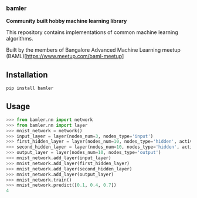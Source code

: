 ### bamler
**Community built hobby machine learning library**

This repository contains implementations of common machine learning algorithms.

Built by the members of Bangalore Advanced Machine Learning meetup (BAML)[https://www.meetup.com/baml-meetup]


## Installation

`pip install bamler`

## Usage

```python
>>> from bamler.nn import network
>>> from bamler.nn import layer
>>> mnist_network = network()
>>> input_layer = layer(nodes_num=3, nodes_type='input')
>>> first_hidden_layer = layer(nodes_num=10, nodes_type='hidden', activation='linear')
>>> second_hidden_layer = layer(nodes_num=10, nodes_type='hidden', activation='linear')
>>> output_layer = layer(nodes_num=10, nodes_type='output')
>>> mnist_network.add_layer(input_layer)
>>> mnist_network.add_layer(first_hidden_layer)
>>> mnist_network.add_layer(second_hidden_layer)
>>> mnist_network.add_layer(output_layer)
>>> mnist_network.train()
>>> mnist_network.predict([0.1, 0.4, 0.7])
4
```
